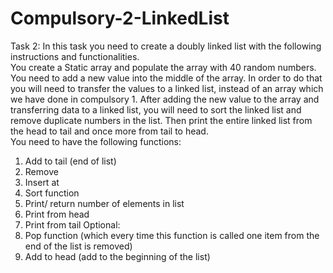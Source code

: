 # Compulsory-2-LinkedList
Task 2: 
In this task you need to create a doubly linked list with the following instructions and functionalities.  
You create a Static array and populate the array with 40 random numbers.  
You need to add a new value into the middle of the array. In order to do that you will need to transfer 
the values to a linked list, instead of an array which we have done in compulsory 1. 
After adding the new value to the array and transferring data to a linked list, you will need to sort the 
linked list and remove duplicate numbers in the list.  Then print the entire linked list from the head to 
tail and once more from tail to head.  
You need to have the following functions:  
1. Add to tail (end of list) 
2. Remove  
3. Insert at  
4. Sort function 
5. Print/ return number of elements in list 
6. Print from head   
7. Print from tail 
Optional:  
8. Pop function (which every time this function is called one item from the end of the list is 
removed) 
9. Add to head (add to the beginning of the list) 
